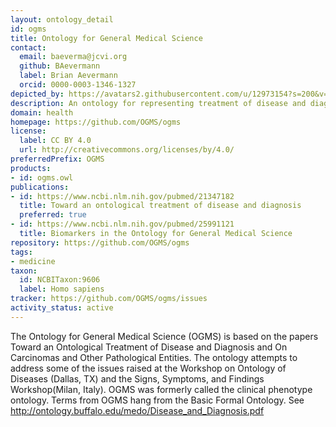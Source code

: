 ```yaml
---
layout: ontology_detail
id: ogms
title: Ontology for General Medical Science
contact:
  email: baeverma@jcvi.org
  github: BAevermann
  label: Brian Aevermann
  orcid: 0000-0003-1346-1327
depicted_by: https://avatars2.githubusercontent.com/u/12973154?s=200&v=4
description: An ontology for representing treatment of disease and diagnosis and on carcinomas and other pathological entities
domain: health
homepage: https://github.com/OGMS/ogms
license:
  label: CC BY 4.0
  url: http://creativecommons.org/licenses/by/4.0/
preferredPrefix: OGMS
products:
- id: ogms.owl
publications:
- id: https://www.ncbi.nlm.nih.gov/pubmed/21347182
  title: Toward an ontological treatment of disease and diagnosis
  preferred: true
- id: https://www.ncbi.nlm.nih.gov/pubmed/25991121
  title: Biomarkers in the Ontology for General Medical Science
repository: https://github.com/OGMS/ogms
tags:
- medicine
taxon:
  id: NCBITaxon:9606
  label: Homo sapiens
tracker: https://github.com/OGMS/ogms/issues
activity_status: active
---
```


The Ontology for General Medical Science (OGMS) is based on the papers Toward an Ontological Treatment of Disease and Diagnosis and On Carcinomas and Other Pathological Entities. The ontology attempts to address some of the issues raised at the Workshop on Ontology of Diseases (Dallas, TX) and the Signs, Symptoms, and Findings Workshop(Milan, Italy). OGMS was formerly called the clinical phenotype ontology. Terms from OGMS hang from the Basic Formal Ontology. See http://ontology.buffalo.edu/medo/Disease_and_Diagnosis.pdf
